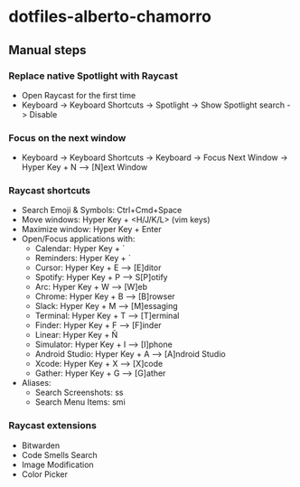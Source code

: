 # dotfiles-alberto-chamorro

## Manual steps

### Replace native Spotlight with Raycast

- Open Raycast for the first time
- Keyboard -> Keyboard Shortcuts -> Spotlight -> Show Spotlight search -> Disable

### Focus on the next window

- Keyboard -> Keyboard Shortcuts -> Keyboard -> Focus Next Window -> Hyper Key + N --> [N]ext Window

### Raycast shortcuts

- Search Emoji & Symbols: Ctrl+Cmd+Space
- Move windows: Hyper Key + <H/J/K/L> (vim keys)
- Maximize window: Hyper Key + Enter
- Open/Focus applications with:
  - Calendar: Hyper Key + ´
  - Reminders: Hyper Key + \`
  - Cursor: Hyper Key + E --> [E]ditor
  - Spotify: Hyper Key + P --> S[P]otify
  - Arc: Hyper Key + W --> [W]eb
  - Chrome: Hyper Key + B --> [B]rowser
  - Slack: Hyper Key + M --> [M]essaging
  - Terminal: Hyper Key + T --> [T]erminal
  - Finder: Hyper Key + F --> [F]inder
  - Linear: Hyper Key + Ñ
  - Simulator: Hyper Key + I --> [I]phone
  - Android Studio: Hyper Key + A --> [A]ndroid Studio
  - Xcode: Hyper Key + X --> [X]code
  - Gather: Hyper Key + G --> [G]ather
- Aliases:
  - Search Screenshots: ss
  - Search Menu Items: smi

### Raycast extensions

- Bitwarden
- Code Smells Search
- Image Modification
- Color Picker
